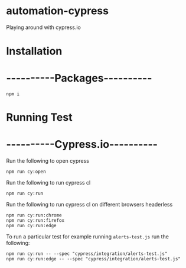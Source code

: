 # automation-cypress
Playing around with cypress.io

# Installation
# ----------Packages----------

```
npm i
```

# Running Test
# ----------Cypress.io----------

Run the following to open cypress
```
npm run cy:open
```
Run the following to run cypress cl
```
npm run cy:run
```

Run the following to run cypress cl on different browsers headerless
```
npm run cy:run:chrome
npm run cy:run:firefox
npm run cy:run:edge
```

To run a particular test for example running `alerts-test.js` run the following:

```
npm run cy:run -- --spec "cypress/integration/alerts-test.js"
npm run cy:run:edge -- --spec "cypress/integration/alerts-test.js"

```

